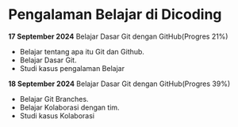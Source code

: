 # Pengalaman Belajar di Dicoding

**17 September 2024**
Belajar Dasar Git dengan GitHub(Progres 21%)
* Belajar tentang apa itu Git dan Github.
* Belajar Dasar Git.
* Studi kasus pengalaman Belajar

**18 September 2024**
Belajar Dasar Git dengan GitHub(Progres 39%)
* Belajar Git Branches.
* Belajar Kolaborasi dengan tim.
* Studi kasus Kolaborasi
